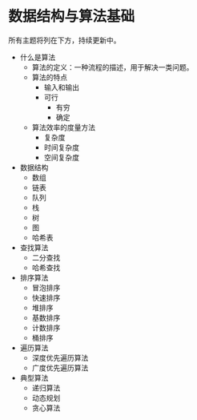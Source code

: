 # 数据结构与算法基础

所有主题将列在下方，持续更新中。

* 什么是算法
  * 算法的定义：一种流程的描述，用于解决一类问题。
  * 算法的特点
    * 输入和输出
    * 可行
      * 有穷
      * 确定
  * 算法效率的度量方法
    * 复杂度
    * 时间复杂度
    * 空间复杂度
* 数据结构
  * 数组
  * 链表
  * 队列
  * 栈
  * 树
  * 图
  * 哈希表
* 查找算法
  * 二分查找
  * 哈希查找
* 排序算法
  * 冒泡排序
  * 快速排序
  * 堆排序
  * 基数排序
  * 计数排序
  * 桶排序
* 遍历算法
  * 深度优先遍历算法
  * 广度优先遍历算法
* 典型算法
  * 递归算法
  * 动态规划
  * 贪心算法
